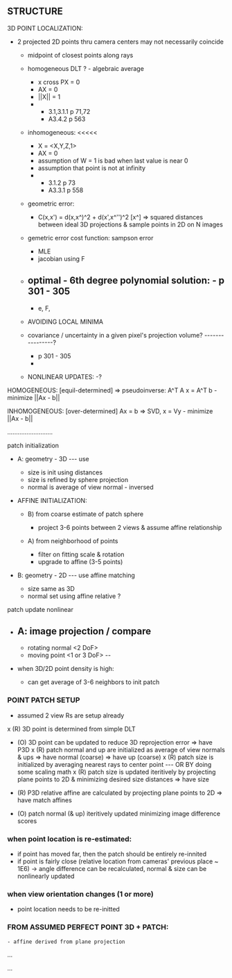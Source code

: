 ## STRUCTURE


3D POINT LOCALIZATION:


- 2 projected 2D points thru camera centers may not necessarily coincide
	- midpoint of closest points along rays
	- homogeneous DLT ? - algebraic average
		- x cross PX = 0
		- AX = 0
		- ||X|| = 1
		- 
			- 3.1,3.1.1 p 71,72
			- A3.4.2 p 563
	- inhomogeneous: <<<<< 
		- X = <X,Y,Z,1>
		- AX = 0
		- assumption of W = 1 is bad when last value is near 0
		- assumption that point is not at infinity
		- 
			- 3.1.2 p 73
			- A3.3.1 p 558
	- geometric error:
		- C(x,x') = d(x,x^)^2 + d(x',x^'')^2 [x^]
			=> squared distances between ideal 3D projections & sample points in 2D on N images
	- gemetric error cost function: sampson error
		- MLE
		- jacobian using F
	- optimal - 6th degree polynomial solution: - p 301 - 305
		- 
		- e, F, 


	- AVOIDING LOCAL MINIMA


	- covariance / uncertainty in a given pixel's projection volume?
		----------------?
		- p 301 - 305
		- 

	- NONLINEAR UPDATES:
		-?




HOMOGENEOUS: [equil-determined]
	=> pseudoinverse: A^T A x = A^T b
	- minimize ||Ax - b||

INHOMOGENEOUS: [over-determined]
	Ax = b
	=> SVD, x = Vy
	- minimize ||Ax - b||








..........................


patch initialization

- A: geometry - 3D --- use 
	- size is init using distances
	- size is refined by sphere projection
	- normal is average of view normal - inversed


- AFFINE INITIALIZATION:
	- B) from coarse estimate of patch sphere
		- project 3-6 points between 2 views & assume affine relationship

	- A) from neighborhood of points
		- filter on fitting scale & rotation
		- upgrade to affine (3-5 points)
	

- B: geometry - 2D --- use affine matching
	- size same as 3D
	- normal set using affine relative ?

patch update nonlinear

- A: image projection / compare
	- 
	- rotating normal <2 DoF>
	- moving point <1 or 3 DoF>
	-- 


- when 3D/2D point density is high:
	- can get average of 3-6 neighbors to init patch



### POINT PATCH SETUP
- assumed 2 view Rs are setup already

x (R) 3D point is determined from simple DLT 
- (O) 3D point can be updated to reduce 3D reprojection error
=> have P3D
x (R) patch normal and up are initialized as average of view normals & ups
=> have normal (coarse)
=> have up (coarse)
x (R) patch size is initialized by averaging nearest rays to center point --- OR BY doing some scaling math
x (R) patch size is updated iteritively by projecting plane points to 2D & minimizing desired size distances
=> have size
- (R) P3D relative affine are calculated by projecting plane points to 2D
=> have match affines

- (O) patch normal (& up) iteritively updated minimizing image difference scores



### when point location is re-estimated:
- if point has moved far, then the patch should be entirely re-innited
- if point is fairly close (relative location from cameras' previous place ~ 1E6) -> angle difference can be recalculated, normal & size can be nonlinearly updated


### when view orientation changes (1 or more)
- point location needs to be re-initted




### FROM ASSUMED PERFECT POINT 3D + PATCH:
	- affine derived from plane projection


















...






...